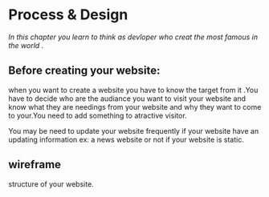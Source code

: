 # Process & Design #
*In this chapter you learn to think as devloper who creat the most famous in the world .*

## Before creating your website:

when you want to create a website you have to know the target from it .You have to decide who are the audiance you want to visit your website and know what they are needings from your website and why they want to come to your.You need to add something to atractive visitor.

You may be need to update your website frequently if your website have an updating information ex: a news website or not if your website is static.

## wireframe
structure of your website.
